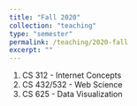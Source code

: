 ```yaml
---
title: "Fall 2020"
collection: "teaching"
type: "semester"
permalink: /teaching/2020-fall
excerpt: ""
---
```

1. CS 312 - Internet Concepts
1. CS 432/532 - Web Science <a href="https://github.com/odu-cs432-websci/public/blob/main/fall20/README.md" target="_blank"><i class="fab fa-fw fa-github"></i></a>
1. CS 625 - Data Visualization
